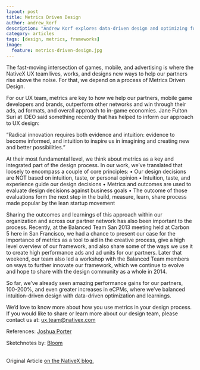 ```yaml
---
layout: post
title: Metrics Driven Design
author: andrew_korf
description: "Andrew Korf explores data-driven design and optimizing for learning.  Originally posted on the NativeX blog."
category: articles
tags: [design, metrics, frameworks]
image:
  feature: metrics-driven-design.jpg
---
```

The fast-moving intersection of games, mobile, and advertising is where the NativeX UX team lives, works, and designs new ways to help our partners rise above the noise. For that, we depend on a process of Metrics Driven Design.

For our UX team, metrics are key to how we help our partners, mobile game developers and brands, outperform other networks and win through their ads, ad formats, and overall approach to in-game economies. Jane Fulton Suri at IDEO said something recently that has helped to inform our approach to UX design:

“Radical innovation requires both evidence and intuition: evidence to become informed, and intuition to inspire us in imagining and creating new and better possibilities.”

At their most fundamental level, we think about metrics as a key and integrated part of the design process. In our work, we’ve translated that loosely to encompass a couple of core principles:
• Our design decisions are NOT based on intuition, taste, or personal opinion
• Intuition, taste, and experience guide our design decisions
• Metrics and outcomes are used to evaluate design decisions against business goals
• The outcome of those evaluations form the next step in the build, measure, learn, share process made popular by the lean startup movement

Sharing the outcomes and learnings of this approach within our organization and across our partner network has also been important to the process. Recently, at the Balanced Team San 2013 meeting held at Carbon 5 here in San Francisco, we had a chance to present our case for the importance of metrics as a tool to aid in the creative process, give a high level overview of our framework, and also share some of the ways we use it to create high performance ads and ad units for our partners. Later that weekend, our team also led a workshop with the Balanced Team members on ways to further innovate our framework, which we continue to evolve and hope to share with the design community as a whole in 2014.

So far, we’ve already seen amazing performance gains for our partners, 100-200%, and even greater increases in eCPMs, where we’ve balanced intuition-driven design with data-driven optimization and learnings.

We’d love to know more about how you use metrics in your design process.  If you would like to share or learn more about our design team, please contact us at: <a href="mailto:ux.team@nativex.com">ux.team@nativex.com</a>

References: <a href="http://bokardo.com/">Joshua Porter</a>

Sketchnotes by: <a href="http://bloomready.com">Bloom</a>

<br>
Original Article <a href="http://nativex.com/art/metrics-driven-design/">on the NativeX blog.</a>
